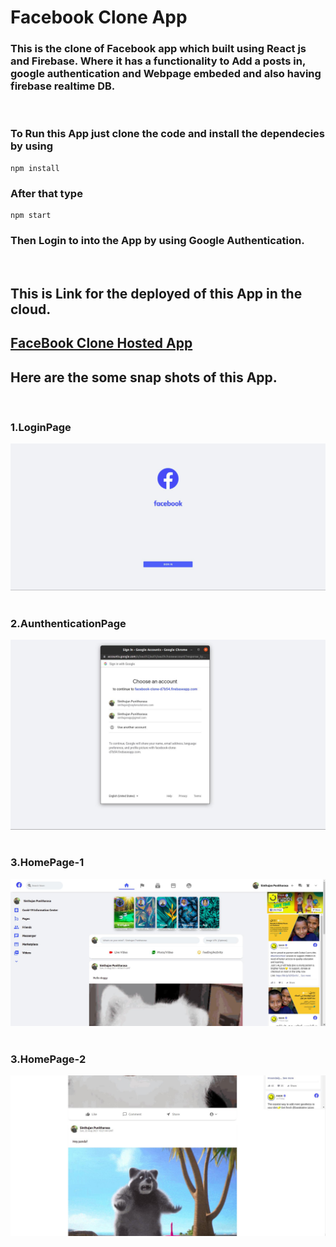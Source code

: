 # Facebook Clone App

### This is the clone of Facebook app which built using **React js and Firebase**. Where it has a functionality to **Add a posts in, google authentication and Webpage embeded and also having firebase realtime DB**.
 &nbsp;

### To Run this App just clone the code and install the dependecies by using 

```
npm install
```
### After that type
 ```
npm start
```
### Then Login to into the App by using Google Authentication.
 &nbsp;

## This is Link for the deployed of this App in the cloud.

## [FaceBook Clone Hosted App](https://facebook-clone-d7b54.web.app/) 

## Here are the some snap shots of this App.
 &nbsp;
### 1.LoginPage
![Login Page](src/SnapImages/1.jpeg)
 &nbsp;
### 2.AunthenticationPage
![AunthenticationPage](src/SnapImages/2.jpeg)
&nbsp;
### 3.HomePage-1
![HomePage-1](src/SnapImages/3.jpeg)
&nbsp;
### 3.HomePage-2
![HomePage-2](src/SnapImages/4.jpeg)